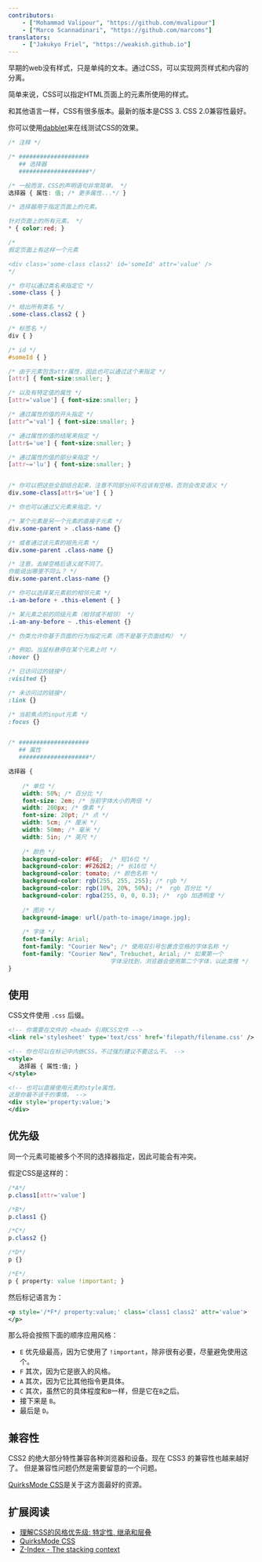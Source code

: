 ```yaml
---
contributors:
    - ["Mohammad Valipour", "https://github.com/mvalipour"]
    - ["Marco Scannadinari", "https://github.com/marcoms"]
translators:
    - ["Jakukyo Friel", "https://weakish.github.io"]
---
```


早期的web没有样式，只是单纯的文本。通过CSS，可以实现网页样式和内容的分离。

简单来说，CSS可以指定HTML页面上的元素所使用的样式。

和其他语言一样，CSS有很多版本。最新的版本是CSS 3. CSS 2.0兼容性最好。

你可以使用[dabblet](http://dabblet.com/)来在线测试CSS的效果。

```css
/* 注释 */

/* ####################
   ## 选择器
   ####################*/

/* 一般而言，CSS的声明语句非常简单。 */
选择器 { 属性: 值; /* 更多属性...*/ }

/* 选择器用于指定页面上的元素。

针对页面上的所有元素。 */
* { color:red; }

/*
假定页面上有这样一个元素

<div class='some-class class2' id='someId' attr='value' />
*/

/* 你可以通过类名来指定它 */
.some-class { }

/* 给出所有类名 */
.some-class.class2 { }

/* 标签名 */
div { }

/* id */
#someId { }

/* 由于元素包含attr属性，因此也可以通过这个来指定 */
[attr] { font-size:smaller; }

/* 以及有特定值的属性 */
[attr='value'] { font-size:smaller; }

/* 通过属性的值的开头指定 */
[attr^='val'] { font-size:smaller; }

/* 通过属性的值的结尾来指定 */
[attr$='ue'] { font-size:smaller; }

/* 通过属性的值的部分来指定 */
[attr~='lu'] { font-size:smaller; }


/* 你可以把这些全部结合起来，注意不同部分间不应该有空格，否则会改变语义 */
div.some-class[attr$='ue'] { }

/* 你也可以通过父元素来指定。*/

/* 某个元素是另一个元素的直接子元素 */
div.some-parent > .class-name {}

/* 或者通过该元素的祖先元素 */
div.some-parent .class-name {}

/* 注意，去掉空格后语义就不同了。
你能说出哪里不同么？ */
div.some-parent.class-name {}

/* 你可以选择某元素前的相邻元素 */
.i-am-before + .this-element { }

/* 某元素之前的同级元素（相邻或不相邻） */
.i-am-any-before ~ .this-element {}

/* 伪类允许你基于页面的行为指定元素（而不是基于页面结构） */

/* 例如，当鼠标悬停在某个元素上时 */
:hover {}

/* 已访问过的链接*/
:visited {}

/* 未访问过的链接*/
:link {}

/* 当前焦点的input元素 */
:focus {}


/* ####################
   ## 属性
   ####################*/

选择器 {
    
    /* 单位 */
    width: 50%; /* 百分比 */
    font-size: 2em; /* 当前字体大小的两倍 */
    width: 200px; /* 像素 */
    font-size: 20pt; /* 点 */
    width: 5cm; /* 厘米 */
    width: 50mm; /* 毫米 */
    width: 5in; /* 英尺 */
    
    /* 颜色 */
    background-color: #F6E;  /* 短16位 */
    background-color: #F262E2; /* 长16位 */
    background-color: tomato; /* 颜色名称 */
    background-color: rgb(255, 255, 255); /* rgb */
    background-color: rgb(10%, 20%, 50%); /*  rgb 百分比 */
    background-color: rgba(255, 0, 0, 0.3); /*  rgb 加透明度 */
    
    /* 图片 */
    background-image: url(/path-to-image/image.jpg);
    
    /* 字体 */
    font-family: Arial;
    font-family: "Courier New"; /* 使用双引号包裹含空格的字体名称 */
    font-family: "Courier New", Trebuchet, Arial; /* 如果第一个
    						 字体没找到，浏览器会使用第二个字体，以此类推 */
}
```

## 使用

CSS文件使用 `.css` 后缀。

```xml
<!-- 你需要在文件的 <head> 引用CSS文件 -->
<link rel='stylesheet' type='text/css' href='filepath/filename.css' />

<!-- 你也可以在标记中内嵌CSS。不过强烈建议不要这么干。 -->
<style>
   选择器 { 属性:值; }
</style>

<!-- 也可以直接使用元素的style属性。
这是你最不该干的事情。 -->
<div style='property:value;'>
</div>
```

## 优先级

同一个元素可能被多个不同的选择器指定，因此可能会有冲突。

假定CSS是这样的：

```css
/*A*/
p.class1[attr='value']

/*B*/
p.class1 {}

/*C*/
p.class2 {}

/*D*/
p {}

/*E*/
p { property: value !important; }
```

然后标记语言为：

```xml
<p style='/*F*/ property:value;' class='class1 class2' attr='value'>
</p>
```

那么将会按照下面的顺序应用风格：


* `E` 优先级最高，因为它使用了 `!important`，除非很有必要，尽量避免使用这个。
* `F` 其次，因为它是嵌入的风格。
* `A` 其次，因为它比其他指令更具体。
* `C` 其次，虽然它的具体程度和`B`一样，但是它在`B`之后。
* 接下来是 `B`。
* 最后是 `D`。

## 兼容性

CSS2 的绝大部分特性兼容各种浏览器和设备。现在 CSS3 的兼容性也越来越好了。
但是兼容性问题仍然是需要留意的一个问题。

[QuirksMode CSS](http://www.quirksmode.org/css/)是关于这方面最好的资源。

## 扩展阅读

* [理解CSS的风格优先级: 特定性, 继承和层叠](http://www.vanseodesign.com/css/css-specificity-inheritance-cascaade/)
* [QuirksMode CSS](http://www.quirksmode.org/css/)
* [Z-Index - The stacking context](https://developer.mozilla.org/en-US/docs/Web/Guide/CSS/Understanding_z_index/The_stacking_context)
